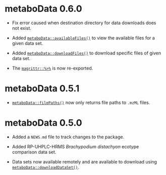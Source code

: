 # metaboData 0.6.0

* Fix error caused when destination directory for data downloads does not exist.

* Added [`metaboData::availableFiles()`](https://aberhrml.github.io/metaboData/reference/availableFiles.html) to view the available files for a given data set.

* Added [`metaboData::downloadFiles()`](https://aberhrml.github.io/metaboData/reference/downloadFiles.html) to download specific files of given data set.

* The [`magrittr::%>%`](https://magrittr.tidyverse.org/reference/pipe.html) is now re-exported.

# metaboData 0.5.1

* [`metaboData::filePaths()`](https://aberhrml.github.io/metaboData/reference/filePaths.html) now only returns file paths to `.mzML` files.

# metaboData 0.5.0

* Added a `NEWS.md` file to track changes to the package.

* Added RP-UHPLC-HRMS *Brachypodium distachyon* ecotype comparison data set.

* Data sets now available remotely and are available to download using [`metaboData::downloadDataSet()`](https://aberhrml.github.io/metaboData/reference/downloadDataSet.html).
